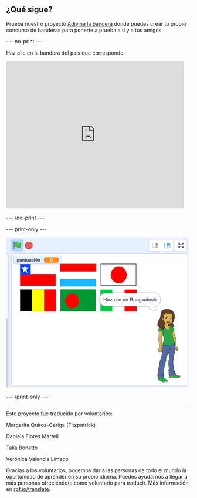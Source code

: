 ## ¿Qué sigue?

Prueba nuestro proyecto [Adivina la bandera](https://projects.raspberrypi.org/es-LA/projects/guess-the-flag?utm_source=pathway&utm_medium=whatnext&utm_campaign=projects) donde puedes crear tu propio concurso de banderas para ponerte a prueba a ti y a tus amigos.

--- no-print ---

Haz clic en la bandera del país que corresponde.

<div class="scratch-preview">
  <iframe allowtransparency="true" width="485" height="402" src="https://scratch.mit.edu/projects/embed/417343292/?autostart=false" frameborder="0" scrolling="no"></iframe>
</div>

--- /no-print ---

--- print-only ---

![Juego terminado](images/finished-game.png)

--- /print-only ---


***
Este proyecto fue traducido por voluntarios:

Margarita Quiroz-Cariga (Fitzpatrick)

Daniela Flores Martell

Talía Bonatto

Verónica Valencia Límaco

Gracias a los voluntarios, podemos dar a las personas de todo el mundo la oportunidad de aprender en su propio idioma. Puedes ayudarnos a llegar a más personas ofreciéndote como voluntario para traducir. Más información en [rpf.io/translate](https://rpf.io/translate).